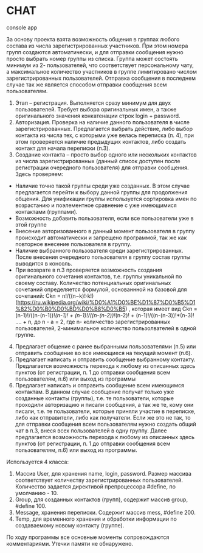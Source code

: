 # CHAT
console app

За основу проекта взята возможность общения в группах любого состава из числа зарегистрированных участников. При этом номера групп создаются автоматически, и для отправки сообщения нужно просто выбрать номер группы из списка.
Группа может состоять минимум из 2- пользователей, что соответствует персональному чату, а максимальное количество участников в группе лимитировано числом зарегистрированных пользователей. Отправка сообщения в последнем случае так же является способом отправки сообщения всем пользователям.
1.	Этап – регистрация.  Выполняется сразу минимум для двух пользователей. Требует выбора оригинальных имен, а также оригинального значения конкатенации строк login + password.
2.	Авторизация. Проверка на наличие данного пользователя в числе зарегистрированных. Предлагается выбрать действие, либо выбор контакта из числа тех, с которыми уже велась переписка (п. 4), при этом проверяется наличие предыдущих контактов, либо создать контакт для начала переписки (п.3). 
3.	Создание контакта – просто выбор одного или нескольких контактов из числа зарегистрированных (данный список доступен после регистрации очередного пользователя) для отправки сообщения.
Здесь проверяем:

-	Наличие точно такой группы среди уже созданных. В этом случае предлагается перейти к выбору данной группы для продолжения общения. Для унификации группы используется сортировка имен по возрастанию и поэлементное сравнение с уже имеющимися контактами (группами).
-	Возможность  добавить пользователя, если все пользователи уже в этой группе
-	Внесение авторизованного в данный момент пользователя в группу происходит автоматически и запрещено программой, так же как повторное внесение пользователя в группу.
-	Наличие выбранного пользователя среди зарегистрированных. После внесения очередного пользователя в группу состав группы выводится в консоль.
-	При возврате в п.3 проверяется возможность создания оригинального сочетания контактов, т.е. группы уникальной по своему составу. Количество потенциальных оригинальных сочетаний определяется формулой, основаннной на базовой для сочетаний: Ckn = n!/((n−k)!⋅k!) (https://ru.wikipedia.org/wiki/%D0%A1%D0%BE%D1%87%D0%B5%D1%82%D0%B0%D0%BD%D0%B8%D0%B5) , которая имеет вид Сkn = (n-1)!/((n-(n-1))!*(n-1)! + (n-1)!/((n-(n-2))!*(n-2)! + (n-1)!/((n-(n-3))!*(n-3)! .... + n, до n - a = 2, где n- количество зарегистрированных пользователей, 2-минимальное количество пользолвателей в одной группе.
 
4.	 Предлагает общение с ранее выбранными пользователями (п.5) или отправить сообщение во все имеющиеся на текущий момент (п.6).
5.	Предлагает написать и отправить сообщение выбранному контакту. Предлагается возможность перехода к любому из описанных здесь пунктов (от регистрации, п. 1 до отправки сообщения всем пользователям, п.6) или выход из программы
6.	Предлагает написать и отправить сообщение всем имеющимся контактам. В данном случае сообщение получат только уже созданные контакты (группы), т.е. те пользователи, которые проходили авторизацию и писали сообщения, а так же те, кому они писали,
т.е.  те пользователи, которые приняли участие в переписке, либо как отправители, либо как получатели. Если же это не так, то для отправки сообщения всем пользователям нужно создать общий чат в п.3, внеся всех пользователей в одну группу.
Далее предлагается возможность перехода к любому из описанных здесь пунктов (от регистрации, п. 1 до отправки сообщения всем пользователям, п.6) или выход из программы.

Используется 4 класса:
1.	Массив User, для хранения name, login, password. Размер массива соответствует количеству зарегистрированных пользователей. Количество задается директивой препроцессора #define, по умолчанию - 10. 
2.	Group, для созданных контактов (групп), содержит массив group, #define 100. 
3.	Message, хранения переписки. Содержит массив mess, #define 200.
4.	Temp, для временного хранения и обработки информации по создаваемому новому контакту (группе).

По ходу программы все основные моменты сопровождаются комментариями.
Утечки памяти не обнаружено.


